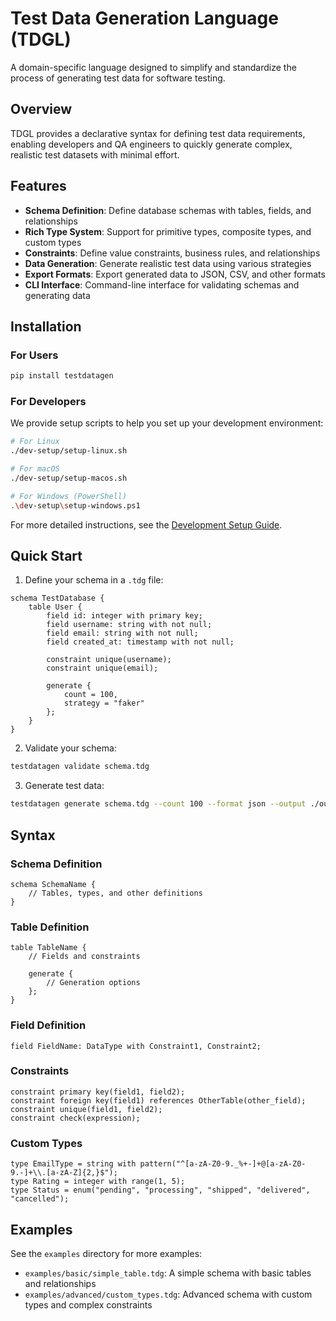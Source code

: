# Test Data Generation Language (TDGL)

A domain-specific language designed to simplify and standardize the process of generating test data for software testing.

## Overview

TDGL provides a declarative syntax for defining test data requirements, enabling developers and QA engineers to quickly generate complex, realistic test datasets with minimal effort.

## Features

- **Schema Definition**: Define database schemas with tables, fields, and relationships
- **Rich Type System**: Support for primitive types, composite types, and custom types
- **Constraints**: Define value constraints, business rules, and relationships
- **Data Generation**: Generate realistic test data using various strategies
- **Export Formats**: Export generated data to JSON, CSV, and other formats
- **CLI Interface**: Command-line interface for validating schemas and generating data

## Installation

### For Users

```bash
pip install testdatagen
```

### For Developers

We provide setup scripts to help you set up your development environment:

```bash
# For Linux
./dev-setup/setup-linux.sh

# For macOS
./dev-setup/setup-macos.sh

# For Windows (PowerShell)
.\dev-setup\setup-windows.ps1
```

For more detailed instructions, see the [Development Setup Guide](./dev-setup/README.md).


## Quick Start

1. Define your schema in a `.tdg` file:

```
schema TestDatabase {
    table User {
        field id: integer with primary key;
        field username: string with not null;
        field email: string with not null;
        field created_at: timestamp with not null;
        
        constraint unique(username);
        constraint unique(email);
        
        generate {
            count = 100,
            strategy = "faker"
        };
    }
}
```

2. Validate your schema:

```bash
testdatagen validate schema.tdg
```

3. Generate test data:

```bash
testdatagen generate schema.tdg --count 100 --format json --output ./output
```

## Syntax

### Schema Definition

```
schema SchemaName {
    // Tables, types, and other definitions
}
```

### Table Definition

```
table TableName {
    // Fields and constraints
    
    generate {
        // Generation options
    };
}
```

### Field Definition

```
field FieldName: DataType with Constraint1, Constraint2;
```

### Constraints

```
constraint primary key(field1, field2);
constraint foreign key(field1) references OtherTable(other_field);
constraint unique(field1, field2);
constraint check(expression);
```

### Custom Types

```
type EmailType = string with pattern("^[a-zA-Z0-9._%+-]+@[a-zA-Z0-9.-]+\\.[a-zA-Z]{2,}$");
type Rating = integer with range(1, 5);
type Status = enum("pending", "processing", "shipped", "delivered", "cancelled");
```

## Examples

See the `examples` directory for more examples:

- `examples/basic/simple_table.tdg`: A simple schema with basic tables and relationships
- `examples/advanced/custom_types.tdg`: Advanced schema with custom types and complex constraints

